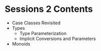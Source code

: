 # Sessions 2 Contents
- Case Classes Revisited
- Types
    - Type Parameterization
    -  Implicit Conversions and Parameters
- Monoids

